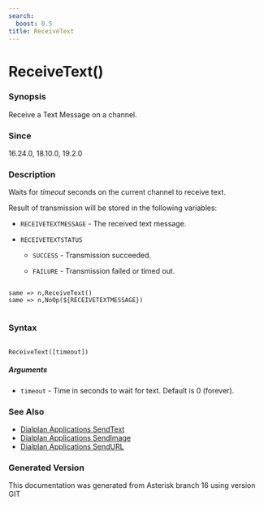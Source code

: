 ```yaml
---
search:
  boost: 0.5
title: ReceiveText
---
```


# ReceiveText()

### Synopsis

Receive a Text Message on a channel.

### Since

16.24.0, 18.10.0, 19.2.0

### Description

Waits for _timeout_ seconds on the current channel to receive text.<br>

Result of transmission will be stored in the following variables:<br>


* `RECEIVETEXTMESSAGE` - The received text message.<br>

* `RECEIVETEXTSTATUS`

    * `SUCCESS` - Transmission succeeded.

    * `FAILURE` - Transmission failed or timed out.
``` title="Example: Receive message on channel"

same => n,ReceiveText()
same => n,NoOp(${RECEIVETEXTMESSAGE})


```

### Syntax


```

ReceiveText([timeout])
```
##### Arguments


* `timeout` - Time in seconds to wait for text. Default is 0 (forever).<br>

### See Also

* [Dialplan Applications SendText](/Asterisk_16_Documentation/API_Documentation/Dialplan_Applications/SendText)
* [Dialplan Applications SendImage](/Asterisk_16_Documentation/API_Documentation/Dialplan_Applications/SendImage)
* [Dialplan Applications SendURL](/Asterisk_16_Documentation/API_Documentation/Dialplan_Applications/SendURL)


### Generated Version

This documentation was generated from Asterisk branch 16 using version GIT 